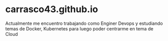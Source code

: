 # carrasco43.github.io

Actualmente me encuentro trabajando como Enginer Devops y  estudiando temas de Docker, Kubernetes para luego poder centrarme en tema de Cloud
